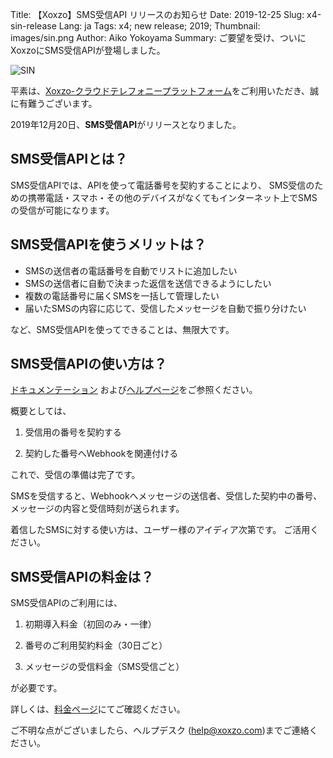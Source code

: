 Title: 【Xoxzo】SMS受信API リリースのお知らせ
Date: 2019-12-25
Slug: x4-sin-release
Lang: ja
Tags: x4; new release; 2019;
Thumbnail: images/sin.png
Author: Aiko Yokoyama
Summary: ご要望を受け、ついにXoxzoにSMS受信APIが登場しました。

![SIN](/images/sin.png)

平素は、[Xoxzo-クラウドテレフォニープラットフォーム](https://www.xoxzo.com/ja/)をご利用いただき、誠に有難うございます。

2019年12月20日、**SMS受信API**がリリースとなりました。

## SMS受信APIとは？
SMS受信APIでは、APIを使って電話番号を契約することにより、
SMS受信のための携帯電話・スマホ・その他のデバイスがなくてもインターネット上でSMSの受信が可能になります。

## SMS受信APIを使うメリットは？
+ SMSの送信者の電話番号を自動でリストに追加したい
+ SMSの送信者に自動で決まった返信を送信できるようにしたい
+ 複数の電話番号に届くSMSを一括して管理したい
+ 届いたSMSの内容に応じて、受信したメッセージを自動で振り分けたい

など、SMS受信APIを使ってできることは、無限大です。

## SMS受信APIの使い方は？
[ドキュメンテーション](https://docs.xoxzo.com/ja/sms.html#receive-sms-messages-api)
および[ヘルプページ](https://help.xoxzo.com/ja/xoxzo-cloud-telephony-platform/articles/what-is-sin/)をご参照ください。

概要としては、

1. 受信用の番号を契約する

2. 契約した番号へWebhookを関連付ける

これで、受信の準備は完了です。

SMSを受信すると、Webhookへメッセージの送信者、受信した契約中の番号、メッセージの内容と受信時刻が送られます。

着信したSMSに対する使い方は、ユーザー様のアイディア次第です。
ご活用ください。


## SMS受信APIの料金は？

SMS受信APIのご利用には、

1. 初期導入料金（初回のみ・一律）

2. 番号のご利用契約料金（30日ごと）

3. メッセージの受信料金（SMS受信ごと）

が必要です。

詳しくは、[料金ページ](https://www.xoxzo.com/ja/about/pricing/#sms)にてご確認ください。

ご不明な点がございましたら、ヘルプデスク (help@xoxzo.com)までご連絡ください。


